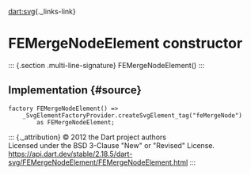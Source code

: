 [dart:svg](../../dart-svg/dart-svg-library){._links-link}

FEMergeNodeElement constructor
==============================

::: {.section .multi-line-signature}
FEMergeNodeElement()
:::

Implementation {#source}
--------------

``` {.language-dart data-language="dart"}
factory FEMergeNodeElement() =>
    _SvgElementFactoryProvider.createSvgElement_tag("feMergeNode")
        as FEMergeNodeElement;
```

::: {._attribution}
© 2012 the Dart project authors\
Licensed under the BSD 3-Clause \"New\" or \"Revised\" License.\
<https://api.dart.dev/stable/2.18.5/dart-svg/FEMergeNodeElement/FEMergeNodeElement.html>
:::
